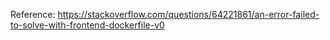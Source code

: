 
Reference:
https://stackoverflow.com/questions/64221861/an-error-failed-to-solve-with-frontend-dockerfile-v0


